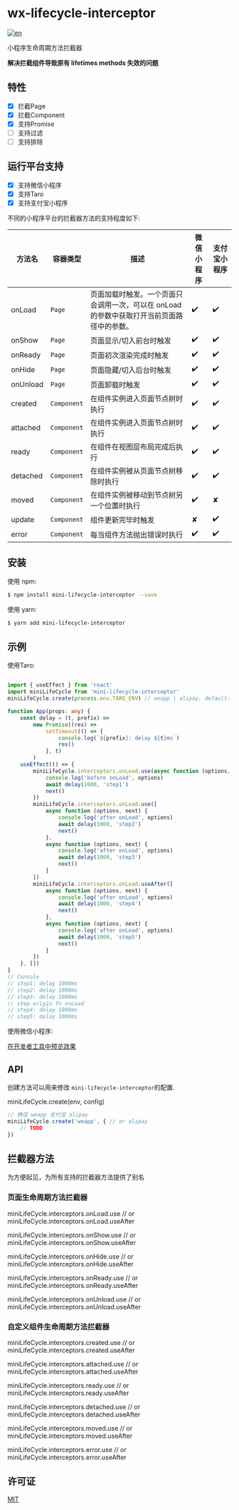 # wx-lifecycle-interceptor

[![en](https://img.shields.io/badge/en-English-blue)](https://github.com/yangger6/mini-lifecycle-interceptor/blob/main/README_EN.md)

小程序生命周期方法拦截器

**解决拦截组件导致原有 lifetimes methods 失效的问题**


## 特性

- [x]  拦截Page
- [x]  拦截Component
- [x]  支持Promise
- [ ]  支持过滤
- [ ]  支持排除

## 运行平台支持

- [x]  支持微信小程序
- [x]  支持Taro
- [x]  支持支付宝小程序

不同的小程序平台的拦截器方法的支持程度如下: 

| 方法名         | 容器类型        |描述                                                                         | 微信小程序        | 支付宝小程序    |
| ------------- | ------------- |---------------------------------------------------------------------------- | --------------- | ------------- |
| onLoad        | `Page`        | 页面加载时触发。一个页面只会调用一次，可以在 onLoad 的参数中获取打开当前页面路径中的参数。 | ✔️           	| ✔️            |
| onShow        | `Page`        | 页面显示/切入前台时触发                                                         | ✔️           	| ✔️            |
| onReady       | `Page`        | 页面初次渲染完成时触发                                                          | ✔️           	| ✔️            |
| onHide        | `Page`        | 页面隐藏/切入后台时触发                                                         | ✔️           	| ✔️            |
| onUnload      | `Page`        | 页面卸载时触发                                                                 | ✔️           	| ✔️            |
| created       | `Component`   | 在组件实例进入页面节点树时执行                                                    | ✔️           	| ✔️            |
| attached      | `Component`   | 在组件实例进入页面节点树时执行                                                    | ✔️           	| ✔️            |
| ready         | `Component`   | 在组件在视图层布局完成后执行                                                     | ✔️           	| ✔️            |
| detached      | `Component`   | 在组件实例被从页面节点树移除时执行                                                | ✔️           	| ✔️            |
| moved         | `Component`   | 在组件实例被移动到节点树另一个位置时执行                                           | ✔️           	| ✘             |
| update        | `Component`   | 组件更新完毕时触发                                                             | ✘           	| ✔️            |
| error         | `Component`   | 每当组件方法抛出错误时执行                                                       | ✔️           	| ✔️            |

## 安装

使用 npm:

```bash
$ npm install mini-lifecycle-interceptor --save
```

使用 yarn:

```bash
$ yarn add mini-lifecycle-interceptor
```

## 示例

使用Taro:

```typescript

import { useEffect } from 'react'
import miniLifeCycle from 'mini-lifecycle-interceptor'
miniLifeCycle.create(process.env.TARO_ENV) // weapp | alipay, default: weapp

function App(props: any) {
    const delay = (t, prefix) =>
        new Promise((res) =>
            setTimeout(() => {
                console.log(`${prefix}: delay ${t}ms`)
                res()
            }, t)
        )
    useEffect(() => {
        miniLifeCycle.interceptors.onLoad.use(async function (options, next) {
            console.log('before onLoad', options)
            await delay(1000, 'step1')
            next()
        })
        miniLifeCycle.interceptors.onLoad.use([
            async function (options, next) {
                console.log('after onLoad', options)
                await delay(1000, 'step2')
                next()
            },
            async function (options, next) {
                console.log('after onLoad', options)
                await delay(1000, 'step3')
                next()
            }
        ])
        miniLifeCycle.interceptors.onLoad.useAfter([
            async function (options, next) {
                console.log('after onLoad', options)
                await delay(1000, 'step4')
                next()
            },
            async function (options, next) {
                console.log('after onLoad', options)
                await delay(1000, 'step5')
                next()
            }
        ])
    }, [])
}
// Console
// step1: delay 1000ms
// step2: delay 1000ms
// step3: delay 1000ms
// step origin fn onLoad
// step4: delay 1000ms
// step5: delay 1000ms
```

使用微信小程序:

[在开发者工具中预览效果](https://developers.weixin.qq.com/s/owOFbrmR79v1)

## API

创建方法可以用来修改 `mini-lifecycle-interceptor`的配置.

miniLifeCycle.create(env, config)

```typescript
// 微信 weapp 支付宝 alipay
miniLifeCycle.create('weapp', { // or alipay
    // TODO
})
```

## 拦截器方法

为方便起见，为所有支持的拦截器方法提供了别名

### 页面生命周期方法拦截器

miniLifeCycle.interceptors.onLoad.use // or miniLifeCycle.interceptors.onLoad.useAfter

miniLifeCycle.interceptors.onShow.use // or miniLifeCycle.interceptors.onShow.useAfter

miniLifeCycle.interceptors.onHide.use // or miniLifeCycle.interceptors.onHide.useAfter

miniLifeCycle.interceptors.onReady.use // or miniLifeCycle.interceptors.onReady.useAfter

miniLifeCycle.interceptors.onUnload.use // or miniLifeCycle.interceptors.onUnload.useAfter

### 自定义组件生命周期方法拦截器

miniLifeCycle.interceptors.created.use // or miniLifeCycle.interceptors.created.useAfter

miniLifeCycle.interceptors.attached.use // or miniLifeCycle.interceptors.attached.useAfter

miniLifeCycle.interceptors.ready.use // or miniLifeCycle.interceptors.ready.useAfter

miniLifeCycle.interceptors.detached.use // or miniLifeCycle.interceptors.detached.useAfter

miniLifeCycle.interceptors.moved.use // or miniLifeCycle.interceptors.moved.useAfter

miniLifeCycle.interceptors.error.use // or miniLifeCycle.interceptors.error.useAfter

## 许可证

[MIT](LICENSE)
